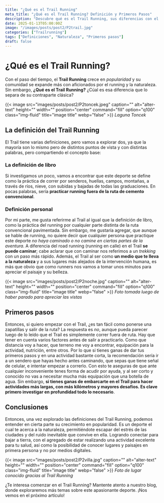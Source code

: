 ```yaml
---
title: "¿Qué es el Trail Running"
meta_title: "¿Qué es el Trail Running? Definición y Primeros Pasos"
description: "Descubre qué es el Trail Running, sus diferencias con el running convencional, y cómo dar tus primeros pasos en este deporte que conecta con la naturaleza."
date: 2025-01-13T05:00:00Z
image: "/images/posts/post2/P2trail.jpg"
categories: ["Trailrunning"]
tags: ["Definiciones", "Naturaleza", "Primeros pasos"]
draft: false
---
```


# ¿Qué es el Trail Running?

Con el paso del tiempo, el **Trail Running** crece en _popularidad_ y su comunidad se expande más con aficionados por el running y la naturaleza. Sin embargo, **¿Qué es el Trail Running?** ¿Cúal es esa diferencia que lo separa de su contraparte clásica?

{{< image src="images/posts/post2/P2toncek.jpeg" caption="" alt="alter-text" height="" width="" position="center" command="fill" option="q100" class="img-fluid" title="image title" webp="false" >}}
_Laguna Toncek_

## La definición del Trail Running
El Trail tiene varias definiciones, pero vamos a explorar dos, ya que la mayoría son lo mismo pero de distintos puntos de vista y con distintas palabras, pero compartiendo el concepto base:

### La definición de libro
Si investigamos un poco, vamos a encontrar que este deporte se define como la práctica de correr por senderos, huellas, campos, montañas, a través de ríos, nieve, con subidas y bajadas de todas las graduaciones. En pocas palabras, sería **practicar running fuera de la ruta de cemento convencional**.

### Definición personal
Por mi parte, me gusta referirme al Trail al igual que la definición de libro, como la práctica del running por cualquier parte distinta de la ruta convencional pavimentada. Sin embargo, me gustaría agregar, que aunque se hable de running, no quiere decir que cualquier persona que practique este deporte _no haya caminado o no camine en ciertas partes de la aventura_. A diferencia del road running (running en calle) en el Trail **se puede caminar**; cabe aclarar que con caminar nos referimos a un _trekking_ con un paso más rápido. Además, el Trail al ser como **un medio que te lleva a la naturaleza** y a sus lugares más alejados de la intervención humana, es más que obvio que como runners nos vamos a tomar unos minutos para apreciar el paisaje y su belleza.

{{< image src="images/posts/post2/P2noche.jpg" caption="" alt="alter-text" height="" width="" position="center" command="fill" option="q100" class="img-fluid" title="image title" webp="false" >}}
_Foto tomada luego de haber parado para apreciar las vistas_

## Primeros pasos
Entonces, si quiero empezar con el Trail, ¿es tan fácil como ponerse una zapatillas y salir de la ruta?
La respuesta es _no_, aunque pueda parecer luego de lo leído que el Trail es simplemente correr fuera de ruta. Hay que tener en cuenta varios factores antes de salir a practicarlo. Como que distancia voy a hacer, que terreno me voy a encontrar, equipación para la actividad, nutrición, entre otros. Por lo que si tienes ganas de dar tus primeros pasos y en una actividad bastante corta, la recomendación sería ir a un sendero que hayas hecho antes caminando, que sepas que tiene señal de celular, e intentar empezar a correrlo. Con esto te aseguras de que ante cualquier inconveniente tenes forma de acudir por ayuda, y al ser corto y conocido no vas a necesitar mucha más equipación que una botella de agua. 
Sin embargo, **si tienes ganas de embarcarte en el Trail para hacer actividades más largas, con más kilómetros y mayores desafíos. Es clave primero investigar en profundidad todo lo necesario**.


## Conclusiones
Entonces, una vez explorado las definiciones del Trail Running, podemos entender en cierta parte su crecimiento en popularidad. Es un deporte el cual te acerca a la naturaleza, permitiéndote escapar del estrés de las ciudades y del ruido inevitable que convive en ella. Logrando conectar para bajar a tierra, con el agregado de estar realizando una actividad excelente para tu salud, así como la posibilidad de conocer lugares y paisajes en primera persona y no por medios digitales.

{{< image src="images/posts/post2/P2villa.jpg" caption="" alt="alter-text" height="" width="" position="center" command="fill" option="q100" class="img-fluid" title="image title" webp="false" >}}
_Foto de lugar conocido gracias al Trail Running_

¿Te interesa comenzar en el Trail Running? Mantente atento a nuestro blog, donde exploraremos más temas sobre este apasionante deporte. ¡Nos vemos en el próximo artículo!
